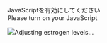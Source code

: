 JavaScriptを有効にしてください  
Please turn on your JavaScript

![](https://static.blahaj.zone/shonky/assets/transparent/Shonky.webp)Adjusting estrogen levels…